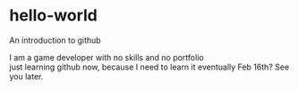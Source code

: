 # hello-world
An introduction to github

I am a game developer with no skills and no portfolio <br>
just learning github now, because I need to learn it eventually
Feb 16th? See you later.
